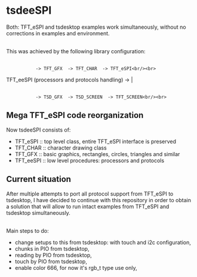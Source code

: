 # tsdeeSPI

Both: TFT_eSPI and tsdesktop examples work simultaneously, without no corrections in examples and environment.<br/><br>


This was achieved by the following library configuration:<br/><br>

               -> TFT_GFX  -> TFT_CHAR  -> TFT_eSPI<br/><br>

  TFT_eeSPI (processors and protocols handling) -> |<br/><br>

               -> TSD_GFX  -> TSD_SCREEN  -> TFT_SCREEN<br/><br>


## Mega TFT_eSPI code reorganization

Now tsdeeSPI consists of:

* TFT_eSPI  :: top level class, entire TFT_eSPI interface is preserved
* TFT_CHAR  :: character drawing class
* TFT_GFX   :: basic graphics, rectangles, circles, triangles and similar
* TFT_eeSPI :: low level procedures: processors and protocols

## Current situation

After multiple attempts to port all protocol support from TFT_eSPI to tsdesktop,
I have decided to continue with this repository in order to obtain a solution
that will allow to run intact examples from TFT_eSPI and tsdesktop simultaneously.<br/></br>

Main steps to do:
- change setups to this from tsdesktop: with touch and i2c configuration,
- chunks in PIO from tsdesktop,
- reading by PIO from tsdesktop,
- touch by PIO from tsdesktop,
- enable color 666, for now it's rgb_t type use only,

